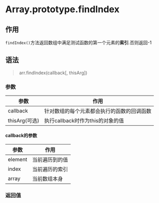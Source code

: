 # Array.prototype.findIndex

## 作用

`findIndex()`方法返回数组中满足测试函数的第一个元素的**索引**.否则返回-1

## 语法

> ​	arr.findIndex(callback[, thisArg])

### 参数

| 参数          | 作用                                       |
| ------------- | ------------------------------------------ |
| callback      | 针对数组的每个元素都会执行的函数的回调函数 |
| thisArg(可选) | 执行callback时作为this的对象的值           |



#### callback的参数

| 参数    | 作用           |
| ------- | -------------- |
| element | 当前遍历到的值 |
| index   | 当前遍历的索引 |
| array   | 当前数组本身   |

### 返回值

